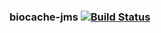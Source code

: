 ### biocache-jms   [![Build Status](https://travis-ci.org/AtlasOfLivingAustralia/biocache-jms.svg?branch=master)](https://travis-ci.org/AtlasOfLivingAustralia/biocache-jms)
